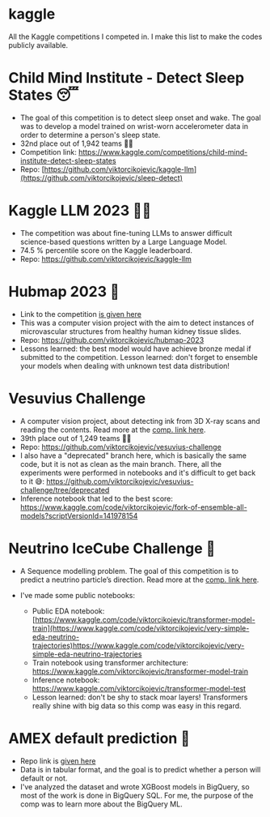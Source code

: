 # kaggle

All the Kaggle competitions I competed in. I make this list to make the codes publicly available. 


# Child Mind Institute - Detect Sleep States 😴


- The goal of this competition is to detect sleep onset and wake. The goal was to develop a model trained on wrist-worn accelerometer data in order to determine a person's sleep state.
- 32nd place out of 1,942 teams 🥳🥈
- Competition link: https://www.kaggle.com/competitions/child-mind-institute-detect-sleep-states
- Repo: [https://github.com/viktorcikojevic/kaggle-llm](https://github.com/viktorcikojevic/sleep-detect)

# Kaggle LLM 2023 :woman_scientist:


- The competition was about fine-tuning LLMs to answer difficult science-based questions written by a Large Language Model.
- 74.5 \% percentile score on the Kaggle leaderboard.
- Repo: https://github.com/viktorcikojevic/kaggle-llm


# Hubmap 2023 :hospital:

- Link to the competition [is given here](https://www.kaggle.com/competitions/hubmap-hacking-the-human-vasculature)
- This was a computer vision project with the aim to detect instances of microvascular structures from healthy human kidney tissue slides.
- Repo: https://github.com/viktorcikojevic/hubmap-2023
- Lessons learned: the best model would have achieve bronze medal if submitted to the competition. Lesson learned: don't forget to ensemble your models when dealing with unknown test data distribution!


# Vesuvius Challenge 



- A computer vision project, about detecting ink from 3D X-ray scans and reading the contents. Read more at the [comp. link here](https://www.kaggle.com/competitions/vesuvius-challenge-ink-detection).
- 39th place out of 1,249 teams 🥳🥈
- Repo: https://github.com/viktorcikojevic/vesuvius-challenge
- I also have a "deprecated" branch here, which is basically the same code, but it is not as clean as the main branch. There, all the experiments were performed in notebooks and it's difficult to get back to it 😅: https://github.com/viktorcikojevic/vesuvius-challenge/tree/deprecated
- Inference notebook that led to the best score: https://www.kaggle.com/code/viktorcikojevic/fork-of-ensemble-all-models?scriptVersionId=141978154


# Neutrino IceCube Challenge :ice_cube:

- A Sequence modelling problem. The goal of this competition is to predict a neutrino particle’s direction. Read more at the [comp. link here](https://www.kaggle.com/competitions/icecube-neutrinos-in-deep-ice).

- I've made some public notebooks:
  - Public EDA notebook: [https://www.kaggle.com/code/viktorcikojevic/transformer-model-train](https://www.kaggle.com/code/viktorcikojevic/very-simple-eda-neutrino-trajectories)https://www.kaggle.com/code/viktorcikojevic/very-simple-eda-neutrino-trajectories
  - Train notebook using transformer architecture: https://www.kaggle.com/viktorcikojevic/transformer-model-train
  - Inference notebook: https://www.kaggle.com/viktorcikojevic/transformer-model-test
  - Lesson learned: don't be shy to stack moar layers! Transformers really shine with big data so this comp was easy in this regard. 


# AMEX default prediction :bank:


- Repo link is [given here](https://github.com/viktorcikojevic/amex-default-prediction/tree/master)
- Data is in tabular format, and the goal is to predict whether a person will default or not. 
- I've analyzed the dataset and wrote XGBoost models in BigQuery, so most of the work is done in BigQuery SQL. For me, the purpose of the comp was to learn more about the BigQuery ML.
